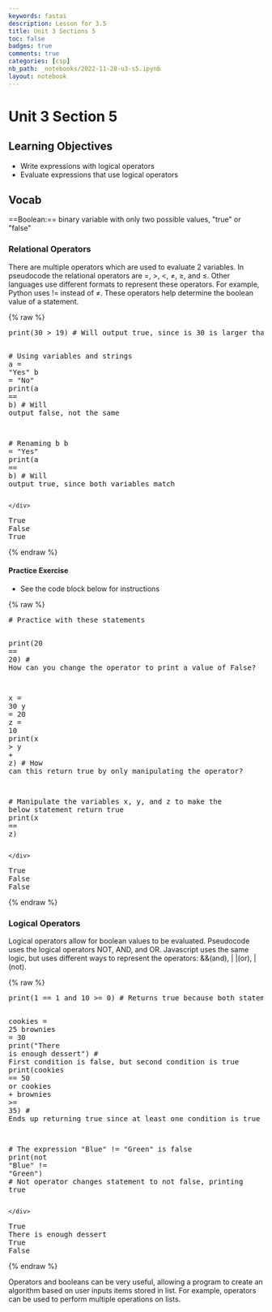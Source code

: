 ```yaml
---
keywords: fastai
description: Lesson for 3.5
title: Unit 3 Sections 5
toc: false
badges: true
comments: true
categories: [csp]
nb_path: _notebooks/2022-11-28-u3-s5.ipynb
layout: notebook
---
```


<!--
#################################################
### THIS FILE WAS AUTOGENERATED! DO NOT EDIT! ###
#################################################
# file to edit: _notebooks/2022-11-28-u3-s5.ipynb
-->

<div class="container" id="notebook-container">
        
<div class="cell border-box-sizing text_cell rendered"><div class="inner_cell">
<div class="text_cell_render border-box-sizing rendered_html">
<h1 id="Unit-3-Section-5">Unit 3 Section 5<a class="anchor-link" href="#Unit-3-Section-5"> </a></h1><h2 id="Learning-Objectives">Learning Objectives<a class="anchor-link" href="#Learning-Objectives"> </a></h2><ul>
<li>Write expressions with logical operators</li>
<li>Evaluate expressions that use logical operators</li>
</ul>
<h2 id="Vocab">Vocab<a class="anchor-link" href="#Vocab"> </a></h2><p>==Boolean:== binary variable with only two possible values, "true" or "false"</p>
<h3 id="Relational-Operators">Relational Operators<a class="anchor-link" href="#Relational-Operators"> </a></h3><p>There are multiple operators which are used to evaluate 2 variables. In pseudocode the relational operators are =, &gt;, &lt;, ≠, ≥, and ≤. Other languages use different formats to represent these operators. For example, Python uses != instead of ≠. These operators help determine the boolean value of a statement.</p>

</div>
</div>
</div>
    {% raw %}
    
<div class="cell border-box-sizing code_cell rendered">
<div class="input">

<div class="inner_cell">
    <div class="input_area">
<div class=" highlight hl-ipython3"><pre><span></span><span class="nb">print</span><span class="p">(</span><span class="mi">30</span> <span class="o">&gt;</span> <span class="mi">19</span><span class="p">)</span> <span class="c1"># Will output true, since is 30 is larger than 19</span>

<span class="c1"># Using variables and strings</span>
<span class="n">a</span> <span class="o">=</span> <span class="s2">&quot;Yes&quot;</span>
<span class="n">b</span> <span class="o">=</span> <span class="s2">&quot;No&quot;</span>
<span class="nb">print</span><span class="p">(</span><span class="n">a</span> <span class="o">==</span> <span class="n">b</span><span class="p">)</span> <span class="c1"># Will output false, not the same</span>

<span class="c1"># Renaming b</span>
<span class="n">b</span> <span class="o">=</span> <span class="s2">&quot;Yes&quot;</span>
<span class="nb">print</span><span class="p">(</span><span class="n">a</span> <span class="o">==</span> <span class="n">b</span><span class="p">)</span> <span class="c1"># Will output true, since both variables match</span>
</pre></div>

    </div>
</div>
</div>

<div class="output_wrapper">
<div class="output">

<div class="output_area">

<div class="output_subarea output_stream output_stdout output_text">
<pre>True
False
True
</pre>
</div>
</div>

</div>
</div>

</div>
    {% endraw %}

<div class="cell border-box-sizing text_cell rendered"><div class="inner_cell">
<div class="text_cell_render border-box-sizing rendered_html">
<h4 id="Practice-Exercise">Practice Exercise<a class="anchor-link" href="#Practice-Exercise"> </a></h4><ul>
<li>See the code block below for instructions</li>
</ul>

</div>
</div>
</div>
    {% raw %}
    
<div class="cell border-box-sizing code_cell rendered">
<div class="input">

<div class="inner_cell">
    <div class="input_area">
<div class=" highlight hl-ipython3"><pre><span></span><span class="c1"># Practice with these statements</span>

<span class="nb">print</span><span class="p">(</span><span class="mi">20</span> <span class="o">==</span> <span class="mi">20</span><span class="p">)</span> <span class="c1"># How can you change the operator to print a value of False?</span>

<span class="n">x</span> <span class="o">=</span> <span class="mi">30</span>
<span class="n">y</span> <span class="o">=</span> <span class="mi">20</span>
<span class="n">z</span> <span class="o">=</span> <span class="mi">10</span>
<span class="nb">print</span><span class="p">(</span><span class="n">x</span> <span class="o">&gt;</span> <span class="n">y</span> <span class="o">+</span> <span class="n">z</span><span class="p">)</span> <span class="c1"># How can this return true by only manipulating the operator?</span>

<span class="c1"># Manipulate the variables x, y, and z to make the below statement return true</span>
<span class="nb">print</span><span class="p">(</span><span class="n">x</span> <span class="o">==</span> <span class="n">z</span><span class="p">)</span>
</pre></div>

    </div>
</div>
</div>

<div class="output_wrapper">
<div class="output">

<div class="output_area">

<div class="output_subarea output_stream output_stdout output_text">
<pre>True
False
False
</pre>
</div>
</div>

</div>
</div>

</div>
    {% endraw %}

<div class="cell border-box-sizing text_cell rendered"><div class="inner_cell">
<div class="text_cell_render border-box-sizing rendered_html">
<h3 id="Logical-Operators">Logical Operators<a class="anchor-link" href="#Logical-Operators"> </a></h3><p>Logical operators allow for boolean values to be evaluated. Pseudocode uses the logical operators NOT, AND, and OR. Javascript uses the same logic, but uses different ways to represent the operators: &amp;&amp;(and), | |(or), |(not).</p>

</div>
</div>
</div>
    {% raw %}
    
<div class="cell border-box-sizing code_cell rendered">
<div class="input">

<div class="inner_cell">
    <div class="input_area">
<div class=" highlight hl-ipython3"><pre><span></span><span class="nb">print</span><span class="p">(</span><span class="mi">1</span> <span class="o">==</span> <span class="mi">1</span> <span class="ow">and</span> <span class="mi">10</span> <span class="o">&gt;=</span> <span class="mi">0</span><span class="p">)</span> <span class="c1"># Returns true because both statements are true</span>

<span class="n">cookies</span> <span class="o">=</span> <span class="mi">25</span>
<span class="n">brownies</span> <span class="o">=</span> <span class="mi">30</span>
<span class="nb">print</span><span class="p">(</span><span class="s2">&quot;There is enough dessert&quot;</span><span class="p">)</span> <span class="c1"># First condition is false, but second condition is true</span>
<span class="nb">print</span><span class="p">(</span><span class="n">cookies</span> <span class="o">==</span> <span class="mi">50</span> <span class="ow">or</span> <span class="n">cookies</span> <span class="o">+</span> <span class="n">brownies</span> <span class="o">&gt;=</span> <span class="mi">35</span><span class="p">)</span> <span class="c1"># Ends up returning true since at least one condition is true</span>

<span class="c1"># The expression &quot;Blue&quot; != &quot;Green&quot; is false</span>
<span class="nb">print</span><span class="p">(</span><span class="ow">not</span> <span class="s2">&quot;Blue&quot;</span> <span class="o">!=</span> <span class="s2">&quot;Green&quot;</span><span class="p">)</span> <span class="c1"># Not operator changes statement to not false, printing true</span>
</pre></div>

    </div>
</div>
</div>

<div class="output_wrapper">
<div class="output">

<div class="output_area">

<div class="output_subarea output_stream output_stdout output_text">
<pre>True
There is enough dessert
True
False
</pre>
</div>
</div>

</div>
</div>

</div>
    {% endraw %}

<div class="cell border-box-sizing text_cell rendered"><div class="inner_cell">
<div class="text_cell_render border-box-sizing rendered_html">
<p>Operators and booleans can be very useful, allowing a program to create an algorithm based on user inputs items stored in list. For example, operators can be used to perform multiple operations on lists.</p>

</div>
</div>
</div>
</div>
 

